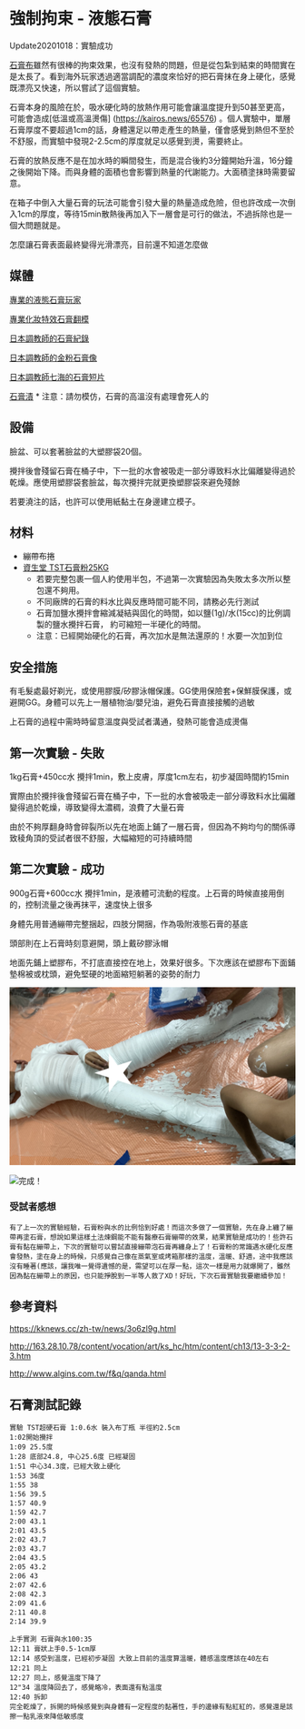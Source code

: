 強制拘束 - 液態石膏
=====

Update20201018：實驗成功

[石膏布](plaster_roll.md)雖然有很棒的拘束效果，也沒有發熱的問題，但是從包紮到結束的時間實在是太長了。看到海外玩家透過適當調配的濃度來恰好的把石膏抹在身上硬化，感覺既漂亮又快速，所以嘗試了這個實驗。

石膏本身的風險在於，吸水硬化時的放熱作用可能會讓溫度提升到50甚至更高，可能會造成[低溫或高溫燙傷]
(https://kairos.news/65576) 。個人實驗中，單層石膏厚度不要超過1cm的話，身體還足以帶走產生的熱量，僅會感覺到熱但不至於不舒服，而實驗中發現2-2.5cm的厚度就足以感覺到燙，需要終止。

石膏的放熱反應不是在加水時的瞬間發生，而是混合後約3分鐘開始升溫，16分鐘之後開始下降。而與身體的面積也會影響到熱量的代謝能力。大面積塗抹時需要留意。

在箱子中倒入大量石膏的玩法可能會引發大量的熱量造成危險，但也許改成一次倒入1cm的厚度，等待15min散熱後再加入下一層會是可行的做法，不過拆除也是一個大問題就是。

怎麼讓石膏表面最終變得光滑漂亮，目前還不知道怎麼做


## 媒體

[專業的液態石膏玩家](https://twitter.com/Toxic_Petrified)

[專業化妝特效石膏翻模](https://www.bilibili.com/video/av48909491/)

[日本調教師的石膏紀錄](http://blog.livedoor.jp/ntmdomina-bdsm/archives/2491594.html)

[日本調教師的金粉石膏像](http://blog.livedoor.jp/ntmdomina-bdsm/archives/12518009.html)

[日本調教師七海的石膏短片](https://twitter.com/723STUDIOK/status/1162326498537349120?s=20)

[石膏漬](https://www.pixiv.net/artworks/73023921) * 注意：請勿模仿，石膏的高溫沒有處理會死人的

## 設備

臉盆、可以套著臉盆的大塑膠袋20個。

攪拌後會殘留石膏在桶子中，下一批的水會被吸走一部分導致料水比偏離變得過於乾燥。應使用塑膠袋套臉盆，每次攪拌完就更換塑膠袋來避免殘餘

若要澆注的話，也許可以使用紙黏土在身邊建立模子。

## 材料

* 繃帶布捲
* [資生堂 TST石膏粉25KG](https://www.ruten.com.tw/item/show?21406051740729)
  * 若要完整包裹一個人約使用半包，不過第一次實驗因為失敗太多次所以整包還不夠用。
  * 不同廠牌的石膏的料水比與反應時間可能不同，請務必先行測試
  * 石膏加鹽水攪拌會縮減凝結與固化的時間，如以鹽(1g)/水(15cc)的比例調製的鹽水攪拌石膏， 約可縮短一半硬化的時間。 
  * 注意：已經開始硬化的石膏，再次加水是無法還原的！水要一次加到位

## 安全措施

有毛髮處最好剃光，或使用膠膜/矽膠泳帽保護。GG使用保險套+保鮮膜保護，或避開GG。身體可以先上一層植物油/嬰兒油，避免石膏直接接觸的過敏

上石膏的過程中需時時留意溫度與受試者溝通，發熱可能會造成燙傷

## 第一次實驗 - 失敗

1kg石膏+450cc水 攪拌1min，敷上皮膚，厚度1cm左右，初步凝固時間約15min

實際由於攪拌後會殘留石膏在桶子中，下一批的水會被吸走一部分導致料水比偏離變得過於乾燥，導致變得太濃稠，浪費了大量石膏

由於不夠厚翻身時會碎裂所以先在地面上鋪了一層石膏，但因為不夠均勻的關係導致稜角頂的受試者很不舒服，大幅縮短的可持續時間

## 第二次實驗 - 成功

900g石膏+600cc水 攪拌1min，是液體可流動的程度。上石膏的時候直接用倒的，控制流量之後再抹平，速度快上很多

身體先用普通繃帶完整捆起，四肢分開捆，作為吸附液態石膏的基底

頭部則在上石膏時刻意避開，頭上戴矽膠泳帽

地面先鋪上塑膠布，不打底直接控在地上，效果好很多。下次應該在塑膠布下面鋪墊棉被或枕頭，避免堅硬的地面縮短躺著的姿勢的耐力

![上完繃帶，正要開始上石膏](imgs/plaster_liquid01.png)

![完成！](imgs/plaster_liquid02.png)

### 受試者感想
```
有了上一次的實驗經驗，石膏粉與水的比例恰到好處！而這次多做了一個實驗，先在身上纏了繃帶再塗石膏，想說如果這樣土法煉鋼能不能有醫療石膏繃帶的效果，結果實驗是成功的！些許石膏有黏在繃帶上，下次的實驗可以嘗試直接繃帶泡石膏再纏身上了！石膏粉的常識遇水硬化反應會發熱，塗在身上的時候，只感覺自己像在蒸氣室或烤箱那樣的溫度，溫暖、舒適，途中我應該沒有睡著(應該，讓我唯一覺得遺憾的是，需望可以在厚一點，這次一樣是用力就爆開了，雖然因為黏在繃帶上的原因，也只能掙脫到一半等人救了XD！好玩，下次石膏實驗我要繼續參加！
```

## 參考資料

<https://kknews.cc/zh-tw/news/3o6zl9g.html>

<http://163.28.10.78/content/vocation/art/ks_hc/htm/content/ch13/13-3-3-2-3.htm>

<http://www.algins.com.tw/f&q/qanda.html>

## 石膏測試記錄

```
實驗 TST超硬石膏 1:0.6水 裝入布丁瓶 半徑約2.5cm 
1:02開始攪拌
1:09 25.5度
1:28 底部24.8, 中心25.6度 已經凝固
1:51 中心34.3度，已經大致上硬化
1:53 36度
1:55 38
1:56 39.5
1:57 40.9
1:59 42.7
2:00 43.1
2:01 43.5
2:02 43.7
2:03 43.7
2:04 43.5
2:05 43.2
2:06 43
2:07 42.6
2:08 42.3
2:09 41.6
2:11 40.8
2:14 39.9
```

```
上手實測 石膏與水100:35
12:11 膏狀上手0.5-1cm厚
12:14 感受到溫度，已經初步凝固 大致上目前的溫度算溫暖，體感溫度應該在40左右
12:21 同上
12:27 同上，感覺溫度下降了
12"34 溫度降回去了，感覺略冷，表面還有點溫度
12:40 拆卸
完全乾燥了，拆開的時候感覺到與身體有一定程度的黏著性，手的邊緣有點紅紅的，感覺還是該擦一點乳液來降低敏感度

```